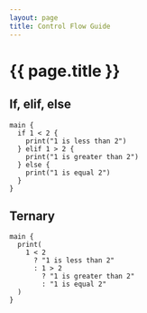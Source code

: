 ```yaml
---
layout: page
title: Control Flow Guide
---
```


# {{ page.title }}

## If, elif, else
```the
main {
  if 1 < 2 {
    print("1 is less than 2")
  } elif 1 > 2 {
    print("1 is greater than 2")
  } else {
    print("1 is equal 2")
  }
}
```

## Ternary
```the
main {
  print(
    1 < 2
      ? "1 is less than 2"
      : 1 > 2
        ? "1 is greater than 2"
        : "1 is equal 2"
  )
}
```
